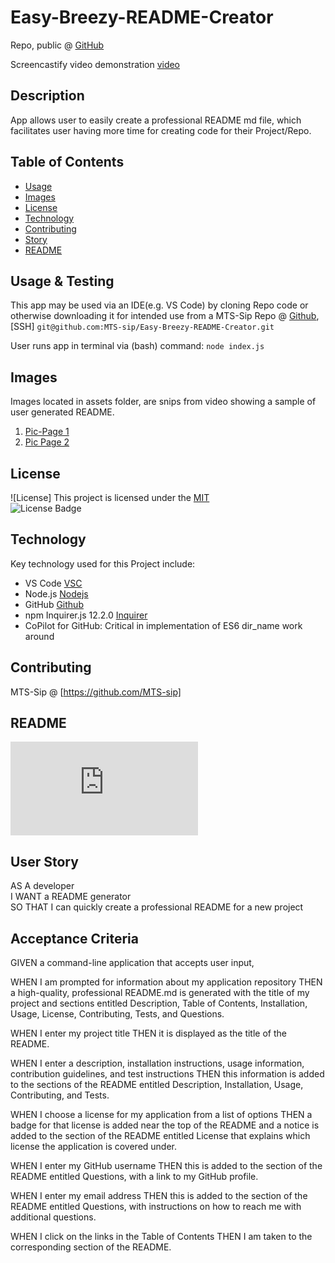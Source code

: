 # Easy-Breezy-README-Creator 
  
 Repo, public @ [GitHub](https://github.com/MTS-sip/Easy-Breezy-README-Creator)

 Screencastify video demonstration [video](https://app.screencastify.com/v2/manage/videos/GGCxVFNndK7vehrQWUQB)

  
  ## Description

  App allows user to easily create a professional README md file, which facilitates user having more time for creating code for their Project/Repo.
  
  
  ## Table of Contents
- [Usage](#usage--testing)
- [Images](#images)
- [License](#license)
- [Technology](#technology)
- [Contributing](#contributing)
- [Story](#user-story)
- [README](#readme)

## Usage & Testing 

This app may be used via an IDE(e.g. VS Code) by cloning Repo code or otherwise downloading it for intended use from a MTS-Sip Repo @
[Github](https://github.com/MTS-sip/Easy-Breezy-README-Creator), [SSH] ``git@github.com:MTS-sip/Easy-Breezy-README-Creator.git``

User runs app in terminal via (bash) command: ``node index.js``

## Images

Images located in assets folder, are snips from video showing a sample of user generated README. 
1. [Pic-Page 1](./Easy-Breezy-README-Creator/assets/1video-sample.jpeg)
2. [Pic Page 2](./Easy-Breezy-README-Creator/assets/2video-sample.jpeg)

## License

![License] This project is licensed under the [MIT](https://opensource.org/licenses/MIT)  
![License Badge](https://img.shields.io/badge/LICENSE-MIT-yellow)

## Technology

Key technology used for this Project include: 
- VS Code [VSC](https://code.visualstudio.com/)
- Node.js [Nodejs](https://nodejs.org/en)
- GitHub [Github](https://github.com/)
- npm Inquirer.js 12.2.0 [Inquirer](https://www.npmjs.com/package/inquirer)
- CoPilot for GitHub: Critical in implementation of ES6 dir_name work around

## Contributing
MTS-Sip @ [https://github.com/MTS-sip]

## README 

![README](https://github.com/MTS-sip/Easy-Breezy-README-Creator/blob/main/README.md)

## User Story
AS A developer  
I WANT a README generator  
SO THAT I can quickly create a professional README for a new project

## Acceptance Criteria

 GIVEN a command-line application that accepts user input,

 WHEN I am prompted for information about my application repository
 THEN a high-quality, professional README.md is generated with the title of my project and sections entitled Description, Table of Contents, 
 Installation, Usage, License, Contributing, Tests, and Questions.

 WHEN I enter my project title
 THEN it is displayed as the title of the README.

 WHEN I enter a description, installation instructions, usage information, contribution guidelines, and test instructions
 THEN this information is added to the sections of the README entitled Description, Installation, Usage, Contributing, and Tests.

 WHEN I choose a license for my application from a list of options
 THEN a badge for that license is added near the top of the README and a notice is added to the section of the README entitled License that explains which license the application is covered under.

 WHEN I enter my GitHub username
 THEN this is added to the section of the README entitled Questions, with a link to my GitHub profile.

 WHEN I enter my email address
 THEN this is added to the section of the README entitled Questions, with instructions on how to reach me with additional questions.

 WHEN I click on the links in the Table of Contents
 THEN I am taken to the corresponding section of the README.
  